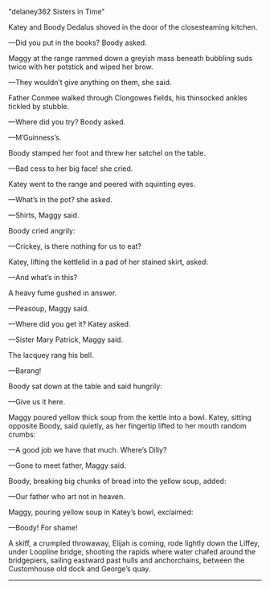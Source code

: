 
"delaney362 Sisters in Time"

Katey and Boody Dedalus shoved in the door of the closesteaming kitchen.

—Did you put in the books? Boody asked.

Maggy at the range rammed down a greyish mass beneath bubbling suds twice with her potstick and wiped her brow.

—They wouldn’t give anything on them, she said.

Father Conmee walked through Clongowes fields, his thinsocked ankles tickled by stubble.

—Where did you try? Boody asked.

—M’Guinness’s.

Boody stamped her foot and threw her satchel on the table.

—Bad cess to her big face! she cried.

Katey went to the range and peered with squinting eyes.

—What’s in the pot? she asked.

—Shirts, Maggy said.

Boody cried angrily:

—Crickey, is there nothing for us to eat?

Katey, lifting the kettlelid in a pad of her stained skirt, asked:

—And what’s in this?

A heavy fume gushed in answer.

—Peasoup, Maggy said.

—Where did you get it? Katey asked.

—Sister Mary Patrick, Maggy said.

The lacquey rang his bell.

—Barang!

Boody sat down at the table and said hungrily:

—Give us it here.

Maggy poured yellow thick soup from the kettle into a bowl. Katey, sitting opposite Boody, said quietly, as her fingertip lifted to her mouth random crumbs:

—A good job we have that much. Where’s Dilly?

—Gone to meet father, Maggy said.

Boody, breaking big chunks of bread into the yellow soup, added:

—Our father who art not in heaven.

Maggy, pouring yellow soup in Katey’s bowl, exclaimed:

—Boody! For shame!

A skiff, a crumpled throwaway, Elijah is coming, rode lightly down the Liffey, under Loopline bridge, shooting the rapids where water chafed around the bridgepiers, sailing eastward past hulls and anchorchains, between the Customhouse old dock and George’s quay.

*    *    *

